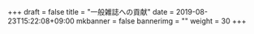 +++
draft = false
title = "一般雑誌への貢献"
date = 2019-08-23T15:22:08+09:00
mkbanner = false
bannerimg = ""
weight = 30
+++
